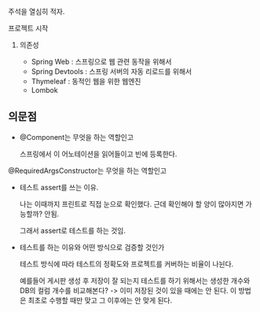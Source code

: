 주석을 열심히 적자.

프로젝트 시작

1. 의존성

    - Spring Web : 스프링으로 웹 관련 동작을 위해서
    - Spring Devtools : 스프링 서버의 자동 리로드를 위해서
    - Thymeleaf : 동적인 웹을 위한 웹엔진
    - Lombok

## 의문점

- @Component는 무엇을 하는 역할인고

    스프링에서 이 어노테이션을 읽어들이고 빈에 등록한다.

@RequiredArgsConstructor는 무엇을 하는 역할인고

- 테스트 assert를 쓰는 이유.

    나는 이때까지 프린트로 직접 눈으로 확인했다. 근데 확인해야 할 양이 많아지면 가능할까? 안됨.

    그래서 assert로 테스트를 하는 것임. 

- 테스트를 하는 이유와 어떤 방식으로 검증할 것인가

    테스트 방식에 따라 테스트의 정확도와 프로젝트를 커버하는 비율이 나뉜다.

    예를들어 게시판 생성 후 저장이 잘 되는지 테스트를 하기 위해서는 생성한 개수와 DB의 컬럼 개수를 비교해본다? -> 이미 저장된 것이 있을 때에는 안 된다. 이 방법은 최초로 수행할 때만 맞고 그 이후에는 안 맞게 된다.

